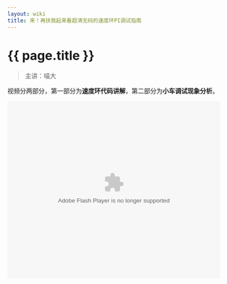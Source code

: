 ```yaml
---
layout: wiki
title: 来！再扶我起来看超清无码的速度环PI调试指南
---
```


# {{ page.title }}

> 主讲：喵大

视频分两部分，第一部分为**速度环代码讲解**，第二部分为**小车调试现象分析**。

<p>
<embed src="http://static.video.qq.com/TPout.swf?vid=g0193e9aj3m&auto=0" allowFullScreen="true" quality="high" width="480" height="400" align="middle" allowScriptAccess="always" type="application/x-shockwave-flash"></embed>
</p>



